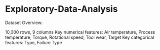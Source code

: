 # Exploratory-Data-Analysis
Dataset Overview:

10,000 rows, 9 columns
Key numerical features: Air temperature, Process temperature, Torque, Rotational speed, Tool wear, Target
Key categorical features: Type, Failure Type
